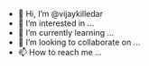 - 👋 Hi, I’m @vijaykilledar
- 👀 I’m interested in ...
- 🌱 I’m currently learning ...
- 💞️ I’m looking to collaborate on ...
- 📫 How to reach me ...

<!---
vijaykilledar/vijaykilledar is a ✨ special ✨ repository because its `README.md` (this file) appears on your GitHub profile.
You can click the Preview link to take a look at your changes.
--->
